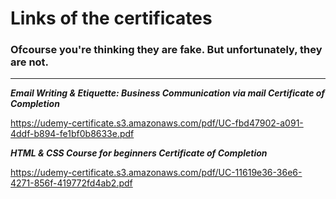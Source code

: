 # Links of the certificates

### Ofcourse you're thinking they are fake. But unfortunately, they are not.

----------------------------------------------------------------------------------------------------------------
***Email Writing & Etiquette: Business Communication via mail Certificate of Completion***

https://udemy-certificate.s3.amazonaws.com/pdf/UC-fbd47902-a091-4ddf-b894-fe1bf0b8633e.pdf

***HTML & CSS Course for beginners Certificate of Completion***

https://udemy-certificate.s3.amazonaws.com/pdf/UC-11619e36-36e6-4271-856f-419772fd4ab2.pdf
